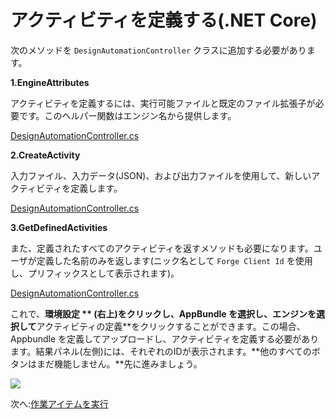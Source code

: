 # アクティビティを定義する(.NET Core)

次のメソッドを `DesignAutomationController` クラスに追加する必要があります。

**1\.EngineAttributes**

アクティビティを定義するには、実行可能ファイルと既定のファイル拡張子が必要です。このヘルパー関数はエンジン名から提供します。 

[DesignAutomationController.cs](_snippets/modifymodels/netcore/DesignAutomationController.5.cs ':include :type=code csharp')

**2\.CreateActivity**

入力ファイル、入力データ(JSON)、および出力ファイルを使用して、新しいアクティビティを定義します。

[DesignAutomationController.cs](_snippets/modifymodels/netcore/DesignAutomationController.6.cs ':include :type=code csharp')

**3\.GetDefinedActivities**

また、定義されたすべてのアクティビティを返すメソッドも必要になります。ユーザが定義した名前のみを返します(ニック名として `Forge Client Id` を使用し、プリフィックスとして表示されます)。

[DesignAutomationController.cs](_snippets/modifymodels/netcore/DesignAutomationController.7.cs ':include :type=code csharp')

これで、**環境設定 ** (右上)をクリックし、AppBundle を選択し、エンジンを選択して**アクティビティの定義**をクリックすることができます。この場合、Appbundle を定義してアップロードし、アクティビティを定義する必要があります。結果パネル(左側)には、それぞれのIDが表示されます。**他のすべてのボタンはまだ機能しません。**先に進みましょう。

![](_media/designautomation/define_activity.gif)

次へ:[作業アイテムを実行](designautomation/workitem/)